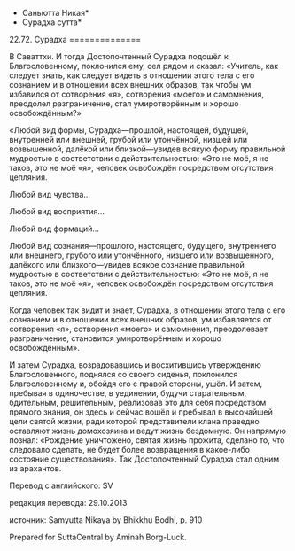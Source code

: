 * Саньютта Никая*
* Сурадха сутта*

22\.72\. Сурадха
\=\=\=\=\=\=\=\=\=\=\=\=\=\=

В Саваттхи\. И тогда Достопочтенный Сурадха подошёл к Благословенному, поклонился ему, сел рядом и сказал: «Учитель, как следует знать, как следует видеть в отношении этого тела с его сознанием и в отношении всех внешних образов, так чтобы ум избавился от сотворения «я», сотворения «моего» и самомнения, преодолел разграничение, стал умиротворённым и хорошо освобождённым?»

«Любой вид формы, Сурадха—прошлой, настоящей, будущей, внутренней или внешней, грубой или утончённой, низшей или возвышенной, далёкой или близкой—увидев всякую форму правильной мудростью в соответствии с действительностью: «Это не моё, я не таков, это не моё «я», человек освобождён посредством отсутствия цепляния\.

Любой вид чувства…

Любой вид восприятия…

Любой вид формаций…

Любой вид сознания—прошлого, настоящего, будущего, внутреннего или внешнего, грубого или утончённого, низшего или возвышенного, далёкого или близкого—увидев всякое сознание правильной мудростью в соответствии с действительностью: «Это не моё, я не таков, это не моё «я», человек освобождён посредством отсутствия цепляния\.

Когда человек так видит и знает, Сурадха, в отношении этого тела с его сознанием и в отношении всех внешних образов, ум избавляется от сотворения «я», сотворения «моего» и самомнения, преодолевает разграничение, становится умиротворённым и хорошо освобождённым»\.

И затем Сурадха, возрадовавшись и восхитившись утверждению Благословенного, поднялся со своего сиденья, поклонился Благословенному и, обойдя его с правой стороны, ушёл\. И затем, пребывая в одиночестве, в уединении, будучи старательным, бдительным, решительным, реализовав это для себя посредством прямого знания, он здесь и сейчас вошёл и пребывал в высочайшей цели святой жизни, ради которой представители клана праведно оставляют жизнь домохозяина и ведут жизнь бездомную\. Он напрямую познал: «Рождение уничтожено, святая жизнь прожита, сделано то, что следовало сделать, не будет более возвращения в какое\-либо состояние существования»\. Так Достопочтенный Сурадха стал одним из арахантов\.

Перевод с английского: SV

редакция перевода: 29\.10\.2013

источник: Samyutta Nikaya by Bhikkhu Bodhi, p\. 910

Prepared for SuttaCentral by Aminah Borg\-Luck\.